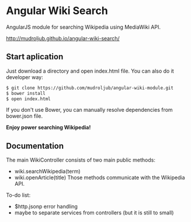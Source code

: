# Angular Wiki Search
AngularJS module for searching Wikipedia using MediaWiki API.

http://mudroljub.github.io/angular-wiki-search/

## Start aplication

Just download a directory and open index.html file. You can also do it developer way:

```sh
$ git clone https://github.com/mudroljub/angular-wiki-module.git
$ bower install
$ open index.html
```

If you don't use Bower, you can manually resolve dependencies from bower.json file.

**Enjoy power searching Wikipedia!**

## Documentation

The main WikiController consists of two main public methods:
- wiki.searchWikipedia(term)
- wiki.openArticle(title)
Those methods communicate with the Wikipedia API.

To-do list:

- $http.jsonp error handling
- maybe to separate services from controllers (but it is still to small)
